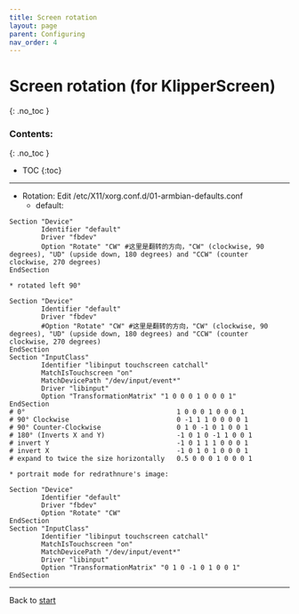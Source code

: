 ```yaml
---
title: Screen rotation
layout: page
parent: Configuring
nav_order: 4
---
```

# Screen rotation (for KlipperScreen)
{: .no_toc }
### Contents:
{: .no_toc }
- TOC
{:toc}
----

  * Rotation: Edit /etc/X11/xorg.conf.d/01-armbian-defaults.conf
    * default:
```
Section "Device"
        Identifier "default"
        Driver "fbdev"
        Option "Rotate" "CW" #这里是翻转的方向，"CW" (clockwise, 90 degrees), "UD" (upside down, 180 degrees) and "CCW" (counter clockwise, 270 degrees)
EndSection
```
    * rotated left 90°
```
Section "Device"
        Identifier "default"
        Driver "fbdev"
        #Option "Rotate" "CW" #这里是翻转的方向，"CW" (clockwise, 90 degrees), "UD" (upside down, 180 degrees) and "CCW" (counter clockwise, 270 degrees)
EndSection
Section "InputClass"
        Identifier "libinput touchscreen catchall"
        MatchIsTouchscreen "on"
        MatchDevicePath "/dev/input/event*"
        Driver "libinput"
        Option "TransformationMatrix" "1 0 0 0 1 0 0 0 1"
EndSection
# 0°                                      1 0 0 0 1 0 0 0 1
# 90° Clockwise                           0 -1 1 1 0 0 0 0 1
# 90° Counter-Clockwise                   0 1 0 -1 0 1 0 0 1
# 180° (Inverts X and Y)                  -1 0 1 0 -1 1 0 0 1
# invert Y                                -1 0 1 1 1 0 0 0 1
# invert X                                -1 0 1 0 1 0 0 0 1
# expand to twice the size horizontally   0.5 0 0 0 1 0 0 0 1
```

    * portrait mode for redrathnure's image:
```
Section "Device"
        Identifier "default"
        Driver "fbdev"
        Option "Rotate" "CW"
EndSection
Section "InputClass"
        Identifier "libinput touchscreen catchall"
        MatchIsTouchscreen "on"
        MatchDevicePath "/dev/input/event*"
        Driver "libinput"
        Option "TransformationMatrix" "0 1 0 -1 0 1 0 0 1"
EndSection
```

----
Back to [start](index.html)

